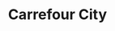 ---
title: "Carrefour City"
url: /annecy/carrefour-city-avenue-du-parc-des-sports/
shop: Lebensmittel
---